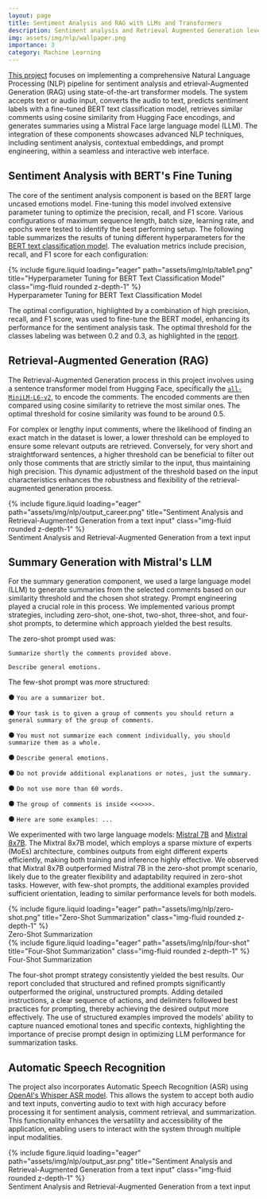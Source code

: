 ```yaml
---
layout: page
title: Sentiment Analysis and RAG with LLMs and Transformers
description: Sentiment analysis and Retrieval Augmented Generation leveraging BERT, Hugging Face transformers, Mistral LLMs and ASR.
img: assets/img/nlp/wallpaper.png
importance: 3
category: Machine Learning
---
```


[This project](https://github.com/davidperezcarrasco/Sentiment-Analysis-and-RAG-with-LLMs-and-Transformers) focuses on implementing a comprehensive Natural Language Processing (NLP) pipeline for sentiment analysis and etrieval-Augmented Generation (RAG) using state-of-the-art transformer models. The system accepts text or audio input, converts the audio to text, predicts sentiment labels with a fine-tuned BERT text classification model, retrieves similar comments using cosine similarity from Hugging Face encodings, and generates summaries using a Mistral Face large language model (LLM). The integration of these components showcases advanced NLP techniques, including sentiment analysis, contextual embeddings, and prompt engineering, within a seamless and interactive web interface.

## Sentiment Analysis with BERT's Fine Tuning

The core of the sentiment analysis component is based on the BERT large uncased emotions model. Fine-tuning this model involved extensive parameter tuning to optimize the precision, recall, and F1 score. Various configurations of maximum sequence length, batch size, learning rate, and epochs were tested to identify the best performing setup. The following table summarizes the results of tuning different hyperparameters for the [BERT text classification model](https://huggingface.co/google-bert/bert-large-uncased). The evaluation metrics include precision, recall, and F1 score for each configuration:

<div class="row justify-content-sm-center">
    <div class="col-sm-9">
        {% include figure.liquid loading="eager" path="assets/img/nlp/table1.png" title="Hyperparameter Tuning for BERT Text Classification Model" class="img-fluid rounded z-depth-1" %}
    </div>
</div>
<div class="caption">
    Hyperparameter Tuning for BERT Text Classification Model
</div>

The optimal configuration, highlighted by a combination of high precision, recall, and F1 score, was used to fine-tune the BERT model, enhancing its performance for the sentiment analysis task. The optimal threshold for the classes labeling was between 0.2 and 0.3, as highlighted in the [report](https://github.com/davidperezcarrasco/Sentiment-Analysis-and-RAG-with-LLMs-and-Transformers/blob/main/NLP_Report.pdf).

## Retrieval-Augmented Generation (RAG)

The Retrieval-Augmented Generation process in this project involves using a sentence transformer model from Hugging Face, specifically the [`all-MiniLM-L6-v2`](https://huggingface.co/sentence-transformers/all-MiniLM-L6-v2), to encode the comments. The encoded comments are then compared using cosine similarity to retrieve the most similar ones. The optimal threshold for cosine similarity was found to be around 0.5. 

For complex or lengthy input comments, where the likelihood of finding an exact match in the dataset is lower, a lower threshold can be employed to ensure some relevant outputs are retrieved. Conversely, for very short and straightforward sentences, a higher threshold can be beneficial to filter out only those comments that are strictly similar to the input, thus maintaining high precision. This dynamic adjustment of the threshold based on the input characteristics enhances the robustness and flexibility of the retrieval-augmented generation process.

<div class="row justify-content-sm-center">
    <div class="col-sm-12">
        {% include figure.liquid loading="eager" path="assets/img/nlp/output_career.png" title="Sentiment Analysis and Retrieval-Augmented Generation from a text input" class="img-fluid rounded z-depth-1" %}
    </div>
</div>
<div class="caption">
    Sentiment Analysis and Retrieval-Augmented Generation from a text input
</div>

## Summary Generation with Mistral's LLM

For the summary generation component, we used a large language model (LLM) to generate summaries from the selected comments based on our similarity threshold and the chosen shot strategy. Prompt engineering played a crucial role in this process. We implemented various prompt strategies, including zero-shot, one-shot, two-shot, three-shot, and four-shot prompts, to determine which approach yielded the best results.

The zero-shot prompt used was:

`Summarize shortly the comments provided above.`

`Describe general emotions.`

The few-shot prompt was more structured:

● `You are a summarizer bot.`

● `Your task is to given a group of comments you should return a general summary of the group of comments.`

● `You must not summarize each comment individually, you should summarize them as a whole.`

● `Describe general emotions.`

● `Do not provide additional explanations or notes, just the summary.`

● `Do not use more than 60 words.`

● `The group of comments is inside <<<>>>.`

● `Here are some examples: ...`

We experimented with two large language models: [Mistral 7B](https://mistral.ai/news/announcing-mistral-7b/) and [Mixtral 8x7B](https://mistral.ai/news/mixtral-of-experts/). The Mixtral 8x7B model, which employs a sparse mixture of experts (MoEs) architecture, combines outputs from eight different experts efficiently, making both training and inference highly effective. We observed that Mixtral 8x7B outperformed Mistral 7B in the zero-shot prompt scenario, likely due to the greater flexibility and adaptability required in zero-shot tasks. However, with few-shot prompts, the additional examples provided sufficient orientation, leading to similar performance levels for both models.

<div class="row justify-content-sm-center">
    <div class="col-sm mt-3 mt-md-0">
        {% include figure.liquid loading="eager" path="assets/img/nlp/zero-shot.png" title="Zero-Shot Summarization" class="img-fluid rounded z-depth-1" %}
        <div class="caption">
            Zero-Shot Summarization
        </div>
    </div>
    <div class="col-sm mt-3 mt-md-0">
        {% include figure.liquid loading="eager" path="assets/img/nlp/four-shot" title="Four-Shot Summarization" class="img-fluid rounded z-depth-1" %}
        <div class="caption">
            Four-Shot Summarization
        </div>
    </div>
</div>

The four-shot prompt strategy consistently yielded the best results. Our report concluded that structured and refined prompts significantly outperformed the original, unstructured prompts. Adding detailed instructions, a clear sequence of actions, and delimiters followed best practices for prompting, thereby achieving the desired output more effectively. The use of structured examples improved the models' ability to capture nuanced emotional tones and specific contexts, highlighting the importance of precise prompt design in optimizing LLM performance for summarization tasks.

## Automatic Speech Recognition

The project also incorporates Automatic Speech Recognition (ASR) using [OpenAI's Whisper ASR model](https://openai.com/index/whisper/). This allows the system to accept both audio and text inputs, converting audio to text with high accuracy before processing it for sentiment analysis, comment retrieval, and summarization. This functionality enhances the versatility and accessibility of the application, enabling users to interact with the system through multiple input modalities.

<div class="row justify-content-sm-center">
    <div class="col-sm-12">
        {% include figure.liquid loading="eager" path="assets/img/nlp/output_asr.png" title="Sentiment Analysis and Retrieval-Augmented Generation from a text input" class="img-fluid rounded z-depth-1" %}
    </div>
</div>
<div class="caption">
    Sentiment Analysis and Retrieval-Augmented Generation from a text input
</div>
